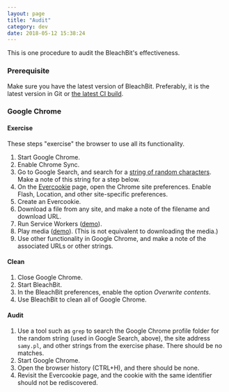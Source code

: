 ```yaml
---
layout: page
title: "Audit"
category: dev
date: 2018-05-12 15:38:24
---
```


This is one procedure to audit the BleachBit's effectiveness.

### Prerequisite

Make sure you have the latest version of BleachBit. Preferably, it is
the latest version in Git or [the latest CI build](https://ci.bleachbit.org/).

### Google Chrome

#### Exercise

These steps "exercise" the browser to use all its functionality.

1. Start Google Chrome.
1. Enable Chrome Sync.
1. Go to Google Search, and search for a [string of random characters](https://www.random.org/strings/?num=10&len=8&digits=on&upperalpha=on&loweralpha=on&unique=off&format=plain&rnd=new). Make a note of this string for a step below.
1. On the [Evercookie](https://samy.pl/evercookie/) page, open the Chrome site preferences. Enable Flash, Location, and other site-specific preferences.
1. Create an Evercookie.
1. Download a file from any site, and make a note of the filename and download URL.
1. Run Service Workers ([demo](https://googlechrome.github.io/samples/service-worker/basic/)).
1. Play media ([demo](https://www.webmfiles.org/demo-files/)). (This is not equivalent to downloading the media.)
1. Use other functionality in Google Chrome, and make a note of the associated URLs or other strings.

#### Clean

1. Close Google Chrome.
1. Start BleachBit.
1. In the BleachBit preferences, enable the option *Overwrite contents*.
1. Use BleachBit to clean all of Google Chrome.

#### Audit

1. Use a tool such as `grep` to search the Google Chrome profile folder for the random string (used in Google Search, above), the site address `samy.pl`, and other strings from the exercise phase. There should be no matches.
1. Start Google Chrome.
1. Open the browser history (CTRL+H), and there should be none.
1. Revisit the Evercookie page, and the cookie with the same identifier should not be rediscovered.
